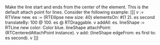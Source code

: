 Make the line start and ends from the center of the element.
This is the default attach point for lines.  Consider the following example:
[[[
v := RTView new.
es := (RTEllipse new size: 40) elementsOn: #(1 2).
es second translateBy: 100 @ 100.
es @ RTDraggable.
v addAll: es.
lineShape := RTLine new color: Color blue.
lineShape attachPoint: (RTCenteredAttachPoint instance).
v add: (lineShape edgeFrom: es first to: es second).
v
]]]